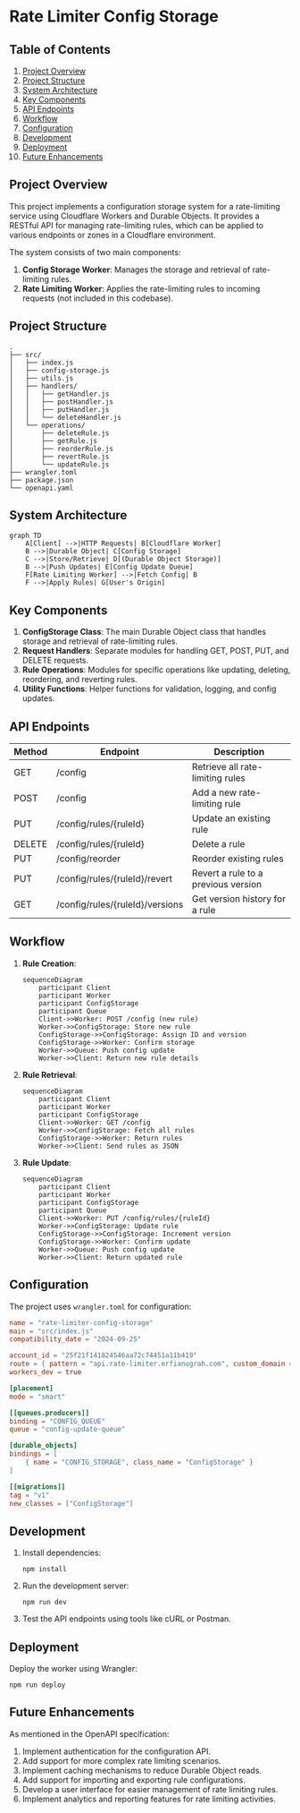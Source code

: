 # Rate Limiter Config Storage

## Table of Contents
1. [Project Overview](#project-overview)
2. [Project Structure](#project-structure)
3. [System Architecture](#system-architecture)
4. [Key Components](#key-components)
5. [API Endpoints](#api-endpoints)
6. [Workflow](#workflow)
7. [Configuration](#configuration)
8. [Development](#development)
9. [Deployment](#deployment)
10. [Future Enhancements](#future-enhancements)

## Project Overview

This project implements a configuration storage system for a rate-limiting service using Cloudflare Workers and Durable Objects. It provides a RESTful API for managing rate-limiting rules, which can be applied to various endpoints or zones in a Cloudflare environment.

The system consists of two main components:
1. **Config Storage Worker**: Manages the storage and retrieval of rate-limiting rules.
2. **Rate Limiting Worker**: Applies the rate-limiting rules to incoming requests (not included in this codebase).

## Project Structure

```
.
├── src/
│   ├── index.js
│   ├── config-storage.js
│   ├── utils.js
│   ├── handlers/
│   │   ├── getHandler.js
│   │   ├── postHandler.js
│   │   ├── putHandler.js
│   │   └── deleteHandler.js
│   └── operations/
│       ├── deleteRule.js
│       ├── getRule.js
│       ├── reorderRule.js
│       ├── revertRule.js
│       └── updateRule.js
├── wrangler.toml
├── package.json
└── openapi.yaml
```

## System Architecture

```mermaid
graph TD
    A[Client] -->|HTTP Requests| B[Cloudflare Worker]
    B -->|Durable Object| C[Config Storage]
    C -->|Store/Retrieve| D[(Durable Object Storage)]
    B -->|Push Updates| E[Config Update Queue]
    F[Rate Limiting Worker] -->|Fetch Config| B
    F -->|Apply Rules| G[User's Origin]
```

## Key Components

1. **ConfigStorage Class**: The main Durable Object class that handles storage and retrieval of rate-limiting rules.
2. **Request Handlers**: Separate modules for handling GET, POST, PUT, and DELETE requests.
3. **Rule Operations**: Modules for specific operations like updating, deleting, reordering, and reverting rules.
4. **Utility Functions**: Helper functions for validation, logging, and config updates.

## API Endpoints

| Method | Endpoint | Description |
|--------|----------|-------------|
| GET    | /config  | Retrieve all rate-limiting rules |
| POST   | /config  | Add a new rate-limiting rule |
| PUT    | /config/rules/{ruleId} | Update an existing rule |
| DELETE | /config/rules/{ruleId} | Delete a rule |
| PUT    | /config/reorder | Reorder existing rules |
| PUT    | /config/rules/{ruleId}/revert | Revert a rule to a previous version |
| GET    | /config/rules/{ruleId}/versions | Get version history for a rule |

## Workflow

1. **Rule Creation**:
   ```mermaid
   sequenceDiagram
       participant Client
       participant Worker
       participant ConfigStorage
       participant Queue
       Client->>Worker: POST /config (new rule)
       Worker->>ConfigStorage: Store new rule
       ConfigStorage->>ConfigStorage: Assign ID and version
       ConfigStorage->>Worker: Confirm storage
       Worker->>Queue: Push config update
       Worker->>Client: Return new rule details
   ```

2. **Rule Retrieval**:
   ```mermaid
   sequenceDiagram
       participant Client
       participant Worker
       participant ConfigStorage
       Client->>Worker: GET /config
       Worker->>ConfigStorage: Fetch all rules
       ConfigStorage->>Worker: Return rules
       Worker->>Client: Send rules as JSON
   ```

3. **Rule Update**:
   ```mermaid
   sequenceDiagram
       participant Client
       participant Worker
       participant ConfigStorage
       participant Queue
       Client->>Worker: PUT /config/rules/{ruleId}
       Worker->>ConfigStorage: Update rule
       ConfigStorage->>ConfigStorage: Increment version
       ConfigStorage->>Worker: Confirm update
       Worker->>Queue: Push config update
       Worker->>Client: Return updated rule
   ```

## Configuration

The project uses `wrangler.toml` for configuration:

```toml
name = "rate-limiter-config-storage"
main = "src/index.js"
compatibility_date = "2024-09-25"

account_id = "25f21f141824546aa72c74451a11b419"
route = { pattern = "api.rate-limiter.erfianugrah.com", custom_domain = true, zone_id = "3f2c4daa43d5920f313654a873b31d06" }
workers_dev = true

[placement]
mode = "smart"

[[queues.producers]]
binding = "CONFIG_QUEUE"
queue = "config-update-queue"

[durable_objects]
bindings = [
    { name = "CONFIG_STORAGE", class_name = "ConfigStorage" }
]

[[migrations]]
tag = "v1"
new_classes = ["ConfigStorage"]
```

## Development

1. Install dependencies:
   ```
   npm install
   ```

2. Run the development server:
   ```
   npm run dev
   ```

3. Test the API endpoints using tools like cURL or Postman.

## Deployment

Deploy the worker using Wrangler:

```
npm run deploy
```

## Future Enhancements

As mentioned in the OpenAPI specification:

1. Implement authentication for the configuration API.
2. Add support for more complex rate limiting scenarios.
3. Implement caching mechanisms to reduce Durable Object reads.
4. Add support for importing and exporting rule configurations.
5. Develop a user interface for easier management of rate limiting rules.
6. Implement analytics and reporting features for rate limiting activities.
